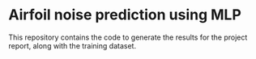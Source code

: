 # Airfoil noise prediction using MLP
This repository contains the code to generate the results for the project report, along with the training dataset.

